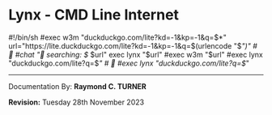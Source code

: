 # Lynx - CMD Line Internet

#!/bin/sh
#exec w3m "duckduckgo.com/lite?kd=-1&kp=-1&q=$*"
url="https://lite.duckduckgo.com/lite?kd=-1&kp=-1&q=$(urlencode "$*")" # 🦆
#chat "🦆 searching: $* $url"
exec lynx "$url"
#exec w3m "$url"
#exec lynx "duckduckgo.com/lite?q=$*" # 🦆
#exec lynx "duckduckgo.com/lite?q=$*"

---

Documentation By: **Raymond C. TURNER**

**Revision:** Tuesday 28th November 2023